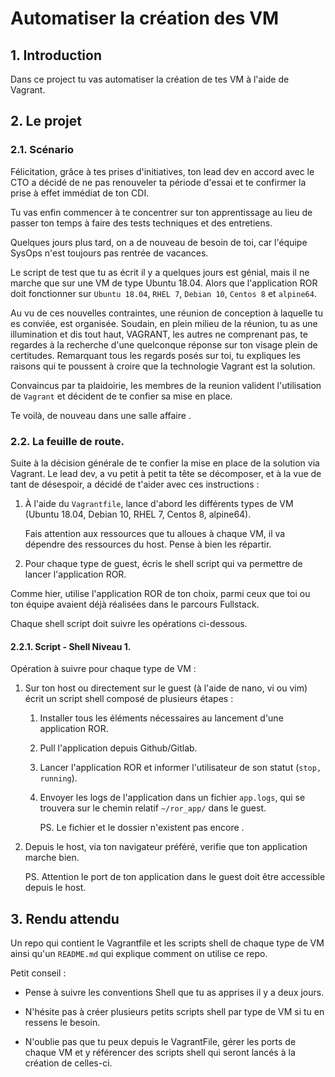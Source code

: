 # Automatiser la création des VM

## 1. Introduction
Dans ce project tu vas automatiser la création de tes VM à l'aide de Vagrant.

## 2. Le projet
### 2.1. Scénario
Félicitation, grâce à tes prises d'initiatives, ton lead dev en accord avec le CTO a décidé de ne pas renouveler ta période d'essai et te confirmer la prise à effet immédiat de ton CDI.

Tu vas enfin commencer à te concentrer sur ton apprentissage au lieu de passer ton temps à faire des tests techniques et des entretiens.

Quelques jours plus tard, on a de nouveau de besoin de toi, car l'équipe SysOps n'est toujours pas rentrée de vacances.

Le script de test que tu as écrit il y a quelques jours est génial, mais il ne marche que sur une VM de type Ubuntu 18.04.
Alors que l'application ROR doit fonctionner sur `Ubuntu 18.04`, `RHEL 7`, `Debian 10`, `Centos 8` et `alpine64`.

Au vu de ces nouvelles contraintes, une réunion de conception à laquelle tu es conviée, est organisée.
Soudain, en plein milieu de la réunion, tu as une illumination et dis tout haut, VAGRANT, les autres ne comprenant pas, te regardes à la recherche d'une quelconque réponse sur ton visage plein de certitudes.
Remarquant tous les regards posés sur toi, tu expliques les raisons qui te poussent à croire que la technologie Vagrant est la solution.

Convaincus par ta plaidoirie, les membres de la reunion valident l'utilisation de `Vagrant` et décident de te confier sa mise en place.

Te voilà, de nouveau dans une salle affaire <emoji>.

### 2.2. La feuille de route.
Suite à la décision générale de te confier la mise en place de la solution via Vagrant. 
Le lead dev, a vu petit à petit ta tête se décomposer, et à la vue de tant de désespoir, a décidé de t'aider avec ces instructions :

1. À l'aide du `Vagrantfile`, lance d'abord les différents types de VM (Ubuntu 18.04, Debian 10, RHEL 7, Centos 8, alpine64).
   
   Fais attention aux ressources que tu alloues à chaque VM, il va dépendre des ressources du host. Pense à bien les répartir.


2. Pour chaque type de guest, écris le shell script qui va permettre de lancer l'application ROR. 
  
  Comme hier, utilise l'application ROR de ton choix, parmi ceux que toi ou ton équipe avaient déjà réalisées dans le parcours Fullstack.

  Chaque shell script doit suivre les opérations ci-dessous.


#### 2.2.1. Script - Shell Niveau 1.
Opération à suivre pour chaque type de VM :

1. Sur ton host ou directement sur le guest (à l'aide de nano, vi ou vim) écrit un script shell composé de plusieurs étapes :
   1. Installer tous les éléments nécessaires au lancement d'une application ROR.
   2. Pull l'application depuis Github/Gitlab.
   3. Lancer l'application ROR et informer l'utilisateur de son statut (`stop, running`).
   4. Envoyer les logs de l'application dans un fichier `app.logs`, qui se trouvera sur le chemin relatif `~/ror_app/` dans le guest.

      PS. Le fichier et le dossier n'existent pas encore <emoji>.
   

3. Depuis le host, via ton navigateur préféré, verifie que ton application marche bien. <emoji> 
   
   PS. Attention le port de ton application dans le guest doit être accessible depuis le host.


## 3. Rendu attendu
Un repo qui contient le Vagrantfile et les scripts shell de chaque type de VM ainsi qu'un `README.md` qui explique comment on utilise ce repo.

Petit conseil :
- Pense à suivre les conventions Shell que tu as apprises il y a deux jours.


- N'hésite pas à créer plusieurs petits scripts shell par type de VM si tu en ressens le besoin.


- N'oublie pas que tu peux depuis le VagrantFile, gérer les ports de chaque VM et y référencer des scripts shell qui seront lancés à la création de celles-ci.

